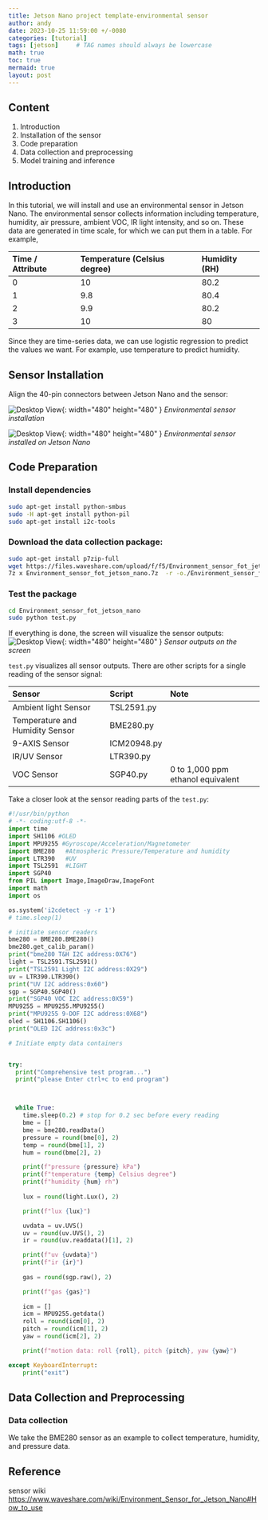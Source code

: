```yaml
---
title: Jetson Nano project template-environmental sensor
author: andy
date: 2023-10-25 11:59:00 +/-0080
categories: [tutorial]
tags: [jetson]     # TAG names should always be lowercase
math: true
toc: true
mermaid: true
layout: post
---
```


## Content
1. Introduction
2. Installation of the sensor
3. Code preparation
4. Data collection and preprocessing
5. Model training and inference

## Introduction
In this tutorial, we will install and use an environmental sensor in Jetson Nano. The environmental sensor collects information
including temperature, humidity, air pressure, ambient VOC, IR light intensity, and so on. These data are generated in time scale, 
for which we can put them in a table. For example, 

| Time / Attribute   | Temperature (Celsius degree) | Humidity (RH) |
|:-------------------|:-----------------------------|:--------------|
| 0                  | 10                           | 80.2          |
| 1                  | 9.8                          | 80.4          |
| 2                  | 9.9                          | 80.2          |
| 3                  | 10                           | 80            |

Since they are time-series data, we can use logistic regression to predict the values we want. For example, use temperature to predict humidity. 

## Sensor Installation

Align the 40-pin connectors between Jetson Nano and the sensor:

![Desktop View](/assets/img/post/2023-11-07-install-env-sensor.jpg){: width="480" height="480" }
_Environmental sensor installation_

![Desktop View](/assets/img/post/2023-11-07-env-sensor.png){: width="480" height="480" }
_Environmental sensor installed on Jetson Nano_

## Code Preparation
### Install dependencies
```bash
sudo apt-get install python-smbus
sudo -H apt-get install python-pil
sudo apt-get install i2c-tools
```

### Download the data collection package:
```bash
sudo apt-get install p7zip-full
wget https://files.waveshare.com/upload/f/f5/Environment_sensor_fot_jetson_nano_rev3.zip
7z x Environment_sensor_fot_jetson_nano.7z  -r -o./Environment_sensor_fot_jetson_nano
```

### Test the package
```bash
cd Environment_sensor_fot_jetson_nano
sudo python test.py
```
If everything is done, the screen will visualize the sensor outputs:
![Desktop View](/assets/img/post/2023-11-07-sensor-viz.png){: width="480" height="480" }
_Sensor outputs on the screen_

`test.py` visualizes all sensor outputs. There are other scripts for a single reading of the sensor signal:

| Sensor                          | Script      | Note                              |
|:--------------------------------|:------------|:----------------------------------|
| Ambient light Sensor            | TSL2591.py  |                                   |
| Temperature and Humidity Sensor | BME280.py   |                                   |
| 9-AXIS Sensor                   | ICM20948.py |                                   |
| IR/UV Sensor                    | LTR390.py   |                                   |
| VOC Sensor                      | SGP40.py    | 0 to 1,000 ppm ethanol equivalent |

Take a closer look at the sensor reading parts of the `test.py`:

```python
#!/usr/bin/python
# -*- coding:utf-8 -*-
import time
import SH1106 #OLED
import MPU9255 #Gyroscope/Acceleration/Magnetometer
import BME280   #Atmospheric Pressure/Temperature and humidity
import LTR390   #UV
import TSL2591  #LIGHT
import SGP40
from PIL import Image,ImageDraw,ImageFont
import math
import os

os.system('i2cdetect -y -r 1')
# time.sleep(1)

# initiate sensor readers
bme280 = BME280.BME280()
bme280.get_calib_param()
print("bme280 T&H I2C address:0X76")
light = TSL2591.TSL2591()
print("TSL2591 Light I2C address:0X29")
uv = LTR390.LTR390()
print("UV I2C address:0x60")
sgp = SGP40.SGP40()
print("SGP40 VOC I2C address:0X59")
MPU9255 = MPU9255.MPU9255()
print("MPU9255 9-DOF I2C address:0X68")
oled = SH1106.SH1106()
print("OLED I2C address:0x3c")

# Initiate empty data containers


try:
  print("Comprehensive test program...")
  print("please Enter ctrl+c to end program")



  while True:
    time.sleep(0.2) # stop for 0.2 sec before every reading
    bme = []
    bme = bme280.readData()
    pressure = round(bme[0], 2) 
    temp = round(bme[1], 2) 
    hum = round(bme[2], 2)

    print(f"pressure {pressure} kPa")
    print(f"temperature {temp} Celsius degree")
    print(f"humidity {hum} rh")
    
    lux = round(light.Lux(), 2)

    print(f"lux {lux}")

    uvdata = uv.UVS()
    uv = round(uv.UVS(), 2) 
    ir = round(uv.readdata()[1], 2)

    print(f"uv {uvdata}")
    print(f"ir {ir}")
          
    gas = round(sgp.raw(), 2)

    print(f"gas {gas}")
    
    icm = []
    icm = MPU9255.getdata()
    roll = round(icm[0], 2)
    pitch = round(icm[1], 2)
    yaw = round(icm[2], 2)

    print(f"motion data: roll {roll}, pitch {pitch}, yaw {yaw}")

except KeyboardInterrupt:
	print("exit")

```

## Data Collection and Preprocessing

### Data collection
We take the BME280 sensor as an example to collect temperature, humidity, and pressure data. 



## Reference
sensor wiki <https://www.waveshare.com/wiki/Environment_Sensor_for_Jetson_Nano#How_to_use>

